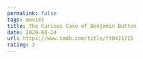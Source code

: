 ```yaml
---
permalink: false
tags: movies
title: The Curious Case of Benjamin Button
date: 2020-08-24
url: https://www.imdb.com/title/tt0421715
rating: 3
---
```


